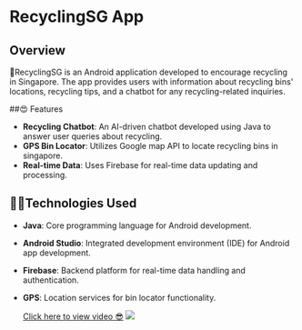 # RecyclingSG App

## Overview
🌲RecyclingSG is an Android application developed to encourage recycling in Singapore. The app provides users with information about recycling bins' locations, recycling tips, and a chatbot for any recycling-related inquiries.

##😍 Features
- **Recycling Chatbot**: An AI-driven chatbot developed using Java to answer user queries about recycling.
- **GPS Bin Locator**: Utilizes Google map API to locate recycling bins in singapore.
- **Real-time Data**: Uses Firebase for real-time data updating and processing.

## 🔨🔎Technologies Used
- **Java**: Core programming language for Android development.
- **Android Studio**: Integrated development environment (IDE) for Android app development.
- **Firebase**: Backend platform for real-time data handling and authentication.
- **GPS**: Location services for bin locator functionality.

  [Click here to view video 😎](https://www.youtube.com/watch?v=H0bLJd_8v0Y)
  ![](image_url)


